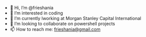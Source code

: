 - 👋 Hi, I’m @frieshania
- 👀 I’m interested in coding
- 🌱 I’m currently lworking at Morgan Stanley Capital International
- 💞️ I’m looking to collaborate on powershell projects
- 📫 How to reach me: frieshania@gmail.com

<!---
frieshania/frieshania is a ✨ special ✨ repository because its `README.md` (this file) appears on your GitHub profile.
You can click the Preview link to take a look at your changes.
--->
